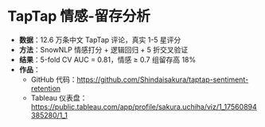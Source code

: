 # TapTap 情感-留存分析
- **数据**：12.6 万条中文 TapTap 评论，真实 1-5 星评分  
- **方法**：SnowNLP 情感打分 + 逻辑回归 + 5 折交叉验证  
- **结果**：5-fold CV AUC = 0.81，情感 ≥ 0.7 组留存高 18%  
- **作品**：  
  - GitHub 代码：https://github.com/Shindaisakura/taptap-sentiment-retention  
  - Tableau 仪表盘：https://public.tableau.com/app/profile/sakura.uchiha/viz/1_17560894385280/1_1
